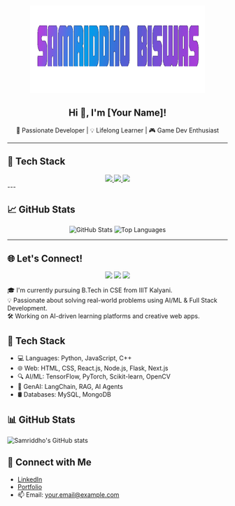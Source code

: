 <p align="center">
  <img src="https://github.com/SamriddhoBiswas/SamriddhoBiswas/blob/main/assets/name.gif?raw=true" alt="Samriddho Biswas" width="400" height="200"/>
</p>

<h2 align="center">Hi 👋, I'm [Your Name]!</h2>
<p align="center">
  🚀 Passionate Developer | 💡 Lifelong Learner | 🎮 Game Dev Enthusiast
</p>

---

## 🧰 Tech Stack
<div align="center">
  <a href="https://skillicons.dev">
    <img src="https://skillicons.dev/icons?i=python,c,cpp,java,html,css,js,ts,mysql" />
    <img src="https://skillicons.dev/icons?i=react,nextjs,tailwindcss,nodejs,express,flask,mongodb,postgresql" />
    <img src="https://skillicons.dev/icons?i=git,github,vercel,vscode,postman,vite,docker,latex,ai" />
  </a>
</div>
---

## 📈 GitHub Stats

<p align="center">
  <img src="https://github-readme-stats.vercel.app/api?username=SamriddhoBiswas&show_icons=true&theme=tokyonight" alt="GitHub Stats"/>
  <img src="https://github-readme-stats.vercel.app/api/top-langs/?username=SamriddhoBisw&layout=compact&theme=tokyonight" alt="Top Languages"/>
</p>

---

## 🌐 Let's Connect!

<p align="center">
  <a href="https://www.linkedin.com/in/your-linkedin"><img src="https://img.icons8.com/fluency/48/linkedin.png"/></a>
  <a href="mailto:your.email@example.com"><img src="https://img.icons8.com/fluency/48/gmail.png"/></a>
  <a href="https://your-portfolio.com"><img src="https://img.icons8.com/fluency/48/domain.png"/></a>
</p>



🎓 I'm currently pursuing B.Tech in CSE from IIIT Kalyani.  
💡 Passionate about solving real-world problems using AI/ML & Full Stack Development.  
🛠️ Working on AI-driven learning platforms and creative web apps.

## 🚀 Tech Stack
- 💻 Languages: Python, JavaScript, C++
- 🌐 Web: HTML, CSS, React.js, Node.js, Flask, Next.js
- 🔍 AI/ML: TensorFlow, PyTorch, Scikit-learn, OpenCV
- 🧠 GenAI: LangChain, RAG, AI Agents
- 🛢️ Databases: MySQL, MongoDB

## 📊 GitHub Stats
![Samriddho's GitHub stats](https://github-readme-stats.vercel.app/api?username=samriddho123&show_icons=true&theme=radical)

## 🔗 Connect with Me
- [LinkedIn](https://www.linkedin.com/in/YOUR-LINK/)
- [Portfolio](https://your-website.com)
- 📫 Email: your.email@example.com



